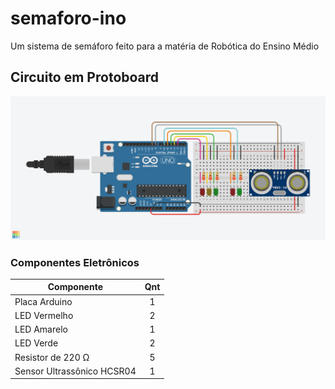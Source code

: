 # semaforo-ino
Um sistema de semáforo feito para a matéria de Robótica do Ensino Médio

## Circuito em Protoboard

![Circuito no TinkerCAD](assets/circuit.png)

### Componentes Eletrônicos

| Componente                 | Qnt |
| -------------------------- |:---:|
| Placa Arduino              |  1  |
| LED Vermelho               |  2  |
| LED Amarelo                |  1  |
| LED Verde                  |  2  |
| Resistor de 220 Ω          |  5  |
| Sensor Ultrassônico HCSR04 |  1  |
